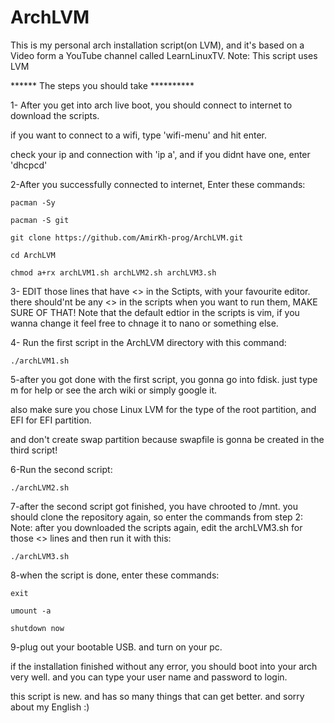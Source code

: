 # ArchLVM
This is my personal arch installation script(on LVM), and it's based on a Video form a YouTube channel called LearnLinuxTV.
Note: This script uses LVM

****** The steps you should take **********

1- After you get into arch live boot, you should connect to internet to download the scripts. 

if you want to connect to a wifi, type 'wifi-menu' and hit enter.

check your ip and connection with 'ip a', and if you didnt have one, enter 'dhcpcd'


2-After you successfully connected to internet, Enter these commands:
	
	pacman -Sy
	
	pacman -S git
	
	git clone https://github.com/AmirKh-prog/ArchLVM.git
	
	cd ArchLVM
	
	chmod a+rx archLVM1.sh archLVM2.sh archLVM3.sh


	
3- EDIT those lines that have <> in the Sctipts, with your favourite editor.
   there should'nt be any <> in the scripts when you want to run them, MAKE SURE OF THAT!
Note that the default edtior in the scripts is vim, if you wanna change it feel free to chnage it to nano or something else.



4- Run the first script in the ArchLVM directory with this command:
	
	./archLVM1.sh

5-after you got done with the first script, you gonna go into fdisk. just type m for help or see the arch wiki or simply google it.

also make sure you chose Linux LVM for the type of the root partition, and EFI for EFI partition.

and don't create swap partition because swapfile is gonna be created in the third script!

6-Run the second script:
	
	./archLVM2.sh

7-after the second script got finished, you have chrooted to /mnt. you should clone the repository again, so enter the commands from step 2:
Note: after you downloaded the scripts again, edit the archLVM3.sh for those <> lines and then run it with this:
	
	./archLVM3.sh

8-when the script is done, enter these commands:
	
	exit
	
	umount -a
	
	shutdown now
9-plug out your bootable USB. and turn on your pc.

if the installation finished without any error, you should boot into your arch very well. and you can type your user name and password to login.

this script is new. and has so many things that can get better.
and sorry about my English :)
